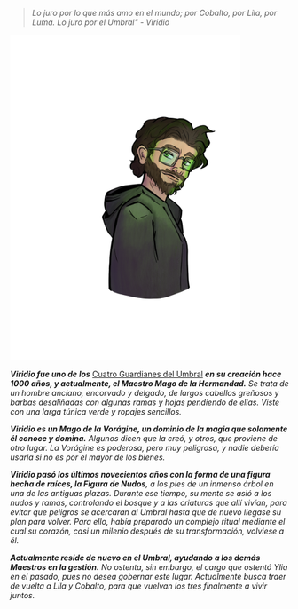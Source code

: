 > _Lo juro por lo que más amo en el mundo; por Cobalto, por Lila, por Luma. Lo juro por el Umbral" - Viridio_

![Viridio](content/notes/images/Viridio.png)

**_Viridio fue uno de los_** [Cuatro Guardianes del Umbral](https://www.legendkeeper.com/app/ckvil5g57t6310808rct5ktxd/ckw9qzav8000n036cj53bcu47/) **_en su creación hace 1000 años, y actualmente, el Maestro Mago de la Hermandad._** _Se trata de un hombre anciano, encorvado y delgado, de largos cabellos greñosos y barbas desaliñadas con algunas ramas y hojas pendiendo de ellas. Viste con una larga túnica verde y ropajes sencillos._

**_Viridio es un Mago de la Vorágine, un dominio de la magia que solamente él conoce y domina._** _Algunos dicen que la creó, y otros, que proviene de otro lugar. La Vorágine es poderosa, pero muy peligrosa, y nadie debería usarla si no es por el mayor de los bienes._

**_Viridio pasó los últimos novecientos años con la forma de una figura hecha de raíces, la Figura de Nudos_**_, a los pies de un inmenso árbol en una de las antiguas plazas. Durante ese tiempo, su mente se asió a los nudos y ramas, controlando el bosque y a las criaturas que allí vivían, para evitar que peligros se acercaran al Umbral hasta que de nuevo llegase su plan para volver. Para ello, había preparado un complejo ritual mediante el cual su corazón, casi un milenio después de su transformación, volviese a él._

**_Actualmente reside de nuevo en el Umbral, ayudando a los demás Maestros en la gestión._** _No ostenta, sin embargo, el cargo que ostentó Ylia en el pasado, pues no desea gobernar este lugar. Actualmente busca traer de vuelta a Lila y Cobalto, para que vuelvan los tres finalmente a vivir juntos._
